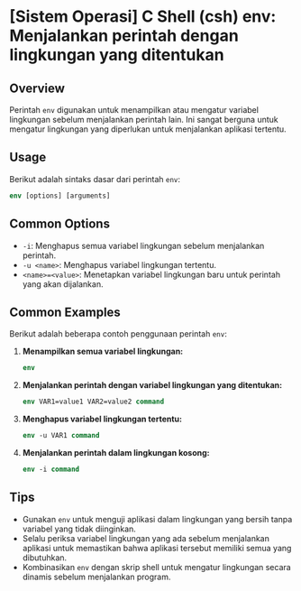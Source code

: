 # [Sistem Operasi] C Shell (csh) env: Menjalankan perintah dengan lingkungan yang ditentukan

## Overview
Perintah `env` digunakan untuk menampilkan atau mengatur variabel lingkungan sebelum menjalankan perintah lain. Ini sangat berguna untuk mengatur lingkungan yang diperlukan untuk menjalankan aplikasi tertentu.

## Usage
Berikut adalah sintaks dasar dari perintah `env`:

```csh
env [options] [arguments]
```

## Common Options
- `-i`: Menghapus semua variabel lingkungan sebelum menjalankan perintah.
- `-u <name>`: Menghapus variabel lingkungan tertentu.
- `<name>=<value>`: Menetapkan variabel lingkungan baru untuk perintah yang akan dijalankan.

## Common Examples
Berikut adalah beberapa contoh penggunaan perintah `env`:

1. **Menampilkan semua variabel lingkungan:**
   ```csh
   env
   ```

2. **Menjalankan perintah dengan variabel lingkungan yang ditentukan:**
   ```csh
   env VAR1=value1 VAR2=value2 command
   ```

3. **Menghapus variabel lingkungan tertentu:**
   ```csh
   env -u VAR1 command
   ```

4. **Menjalankan perintah dalam lingkungan kosong:**
   ```csh
   env -i command
   ```

## Tips
- Gunakan `env` untuk menguji aplikasi dalam lingkungan yang bersih tanpa variabel yang tidak diinginkan.
- Selalu periksa variabel lingkungan yang ada sebelum menjalankan aplikasi untuk memastikan bahwa aplikasi tersebut memiliki semua yang dibutuhkan.
- Kombinasikan `env` dengan skrip shell untuk mengatur lingkungan secara dinamis sebelum menjalankan program.